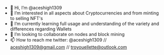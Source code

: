 - 👋 Hi, I’m @aceshigh1309
- 👀 I’m interested in all aspects about Cryptocurrencies and from minting to selling NFT's
- 🌱 I’m currently learning full usage and understanding of the variety and differences regarding Wallets 
- 💞️ I’m looking to collaborate on nodes and block mining
- 📫 How to reach me twitter: @aceshigh1309 // aceshigh1309@gmail.com // troyouellette@outlook.com

<!---
aceshigh1309/aceshigh1309 is a ✨ special ✨ repository because its `README.md` (this file) appears on your GitHub profile.
You can click the Preview link to take a look at your changes.
--->
